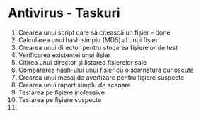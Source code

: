 # Antivirus - Taskuri

1. Crearea unui script care să citească un fișier - done
2. Calcularea unui hash simplu (MD5) al unui fișier
3. Crearea unui director pentru stocarea fișierelor de test
4. Verificarea existenței unui fișier
5. Citirea unui director și listarea fișierelor sale
6. Compararea hash-ului unui fișier cu o semnătură cunoscută
7. Crearea unui mesaj de avertizare pentru fișiere suspecte
8. Crearea unui raport simplu de scanare
9. Testarea pe fișiere inofensive
10. Testarea pe fișiere suspecte
11. 
